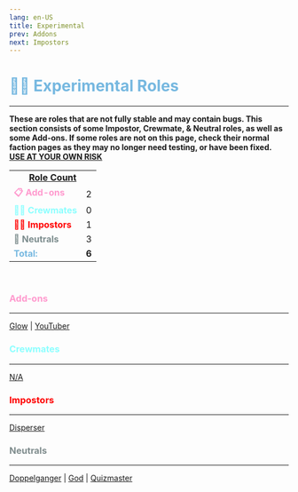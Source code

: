 ```yaml
---
lang: en-US
title: Experimental
prev: Addons
next: Impostors
---
```


# <font color=#76b8e0>👨‍🔬 <b>Experimental Roles</b></font>
---
<b>These are roles that are not fully stable and may contain bugs. This section consists of some Impostor, Crewmate, & Neutral roles, as well as some Add-ons. If some roles are not on this page, check their normal faction pages as they may no longer need testing, or have been fixed. <u>USE AT YOUR OWN RISK</u></b><br>

<table>
<tr>
<td colspan="2" align="center"><b><u>Role Count</u></b></td>
</tr>

<tr>
<td><font color=#ff9ace><b>📋 Add-ons</b></font></td>
<td align="center">2</td>
</tr>

<tr>
<td><font color=#8cffff><b>🦸‍♂️ Crewmates</b></font> </td>
<td align="center">0</td>
</tr>

<tr>
<td><font color=red><b>🦹‍♂️ Impostors</b></font></td>
<td align="center">1</td>
</tr>

<tr>
<td><font color=#7c8c8d><b>🥷 Neutrals</b></font></td>
<td align="center">3</td>
</tr>

<tr>
<td><font color=#76b8e0><b>Total:</b></font></td>
<td align="center"><b>6</b></td>
</tr>

</table>
<br>

### <font color=#ff9ace><b>Add-ons</b></font>
---
[Glow](/options/Experimental/Addon/Glow.html) | [YouTuber](/options/Experimental/Addon/YouTuber.html)
<br>

### <font color=#8cffff><b>Crewmates</b></font>
---
[N/A](#)
<br>

### <font color=red><b>Impostors</b></font>
---
[Disperser](/options/Experimental/Impostor/Disperser.html)
<br>

### <font color=#7f8c8d><b>Neutrals</b></font>
---
[Doppelganger](/options/Experimental/Neutral/Doppelganger.html) | [God](/options/Experimental/Neutral/God.html) | [Quizmaster](/options/Experimental/Neutral/Quizmaster.html)
<br>